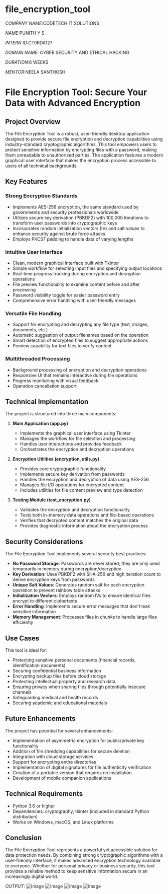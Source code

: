 ﻿# file_encryption_tool

*COMPANY NAME*:CODETECH IT SOLUTIONS

*NAME*:PUNITH Y S

*INTERN ID*:CT06DA127

*DOMAIN NAME*: CYBER SECURITY AND ETHICAL HACKING

*DURATION*:6 WEEKS

*MENTOR*:NEELA SANTHOSH

# File Encryption Tool: Secure Your Data with Advanced Encryption

## Project Overview

The File Encryption Tool is a robust, user-friendly desktop application designed to provide secure file encryption and decryption capabilities using industry-standard cryptographic algorithms. This tool empowers users to protect sensitive information by encrypting files with a password, making them unreadable to unauthorized parties. The application features a modern graphical user interface that makes the encryption process accessible to users of all technical backgrounds.

## Key Features

### Strong Encryption Standards
- Implements AES-256 encryption, the same standard used by governments and security professionals worldwide
- Utilizes secure key derivation (PBKDF2) with 100,000 iterations to transform user passwords into cryptographic keys
- Incorporates random initialization vectors (IV) and salt values to enhance security against brute force attacks
- Employs PKCS7 padding to handle data of varying lengths

### Intuitive User Interface
- Clean, modern graphical interface built with Tkinter
- Simple workflow for selecting input files and specifying output locations
- Real-time progress tracking during encryption and decryption operations
- File preview functionality to examine content before and after processing
- Password visibility toggle for easier password entry
- Comprehensive error handling with user-friendly messages

### Versatile File Handling
- Support for encrypting and decrypting any file type (text, images, documents, etc.)
- Automatic suggestion of output filenames based on the operation
- Smart detection of encrypted files to suggest appropriate actions
- Preview capability for text files to verify content

### Multithreaded Processing
- Background processing of encryption and decryption operations
- Responsive UI that remains interactive during file operations
- Progress monitoring with visual feedback
- Operation cancellation support

## Technical Implementation

The project is structured into three main components:

1. **Main Application (app.py)**
   - Implements the graphical user interface using Tkinter
   - Manages the workflow for file selection and processing
   - Handles user interactions and provides feedback
   - Orchestrates the encryption and decryption operations

2. **Encryption Utilities (encryption_utils.py)**
   - Provides core cryptographic functionality
   - Implements secure key derivation from passwords
   - Handles the encryption and decryption of data using AES-256
   - Manages file I/O operations for encrypted content
   - Includes utilities for file content preview and type detection

3. **Testing Module (test_encryption.py)**
   - Validates the encryption and decryption functionality
   - Tests both in-memory data operations and file-based operations
   - Verifies that decrypted content matches the original data
   - Provides diagnostic information about the encryption process

## Security Considerations

The File Encryption Tool implements several security best practices:

- **No Password Storage**: Passwords are never stored; they are only used temporarily in memory during encryption/decryption
- **Key Derivation**: Uses PBKDF2 with SHA-256 and high iteration count to derive encryption keys from passwords
- **Unique Salt Values**: Generates random salt for each encryption operation to prevent rainbow table attacks
- **Initialization Vectors**: Employs random IVs to ensure identical files encrypt to different ciphertexts
- **Error Handling**: Implements secure error messages that don't leak sensitive information
- **Memory Management**: Processes files in chunks to handle large files efficiently

## Use Cases

This tool is ideal for:

- Protecting sensitive personal documents (financial records, identification documents)
- Securing confidential business information
- Encrypting backup files before cloud storage
- Protecting intellectual property and research data
- Ensuring privacy when sharing files through potentially insecure channels
- Safeguarding medical and health records
- Securing academic and educational materials

## Future Enhancements

The project has potential for several enhancements:

- Implementation of asymmetric encryption for public/private key functionality
- Addition of file shredding capabilities for secure deletion
- Integration with cloud storage services
- Support for encrypting entire directories
- Implementation of digital signatures for file authenticity verification
- Creation of a portable version that requires no installation
- Development of mobile companion applications

## Technical Requirements

- Python 3.6 or higher
- Dependencies: cryptography, tkinter (included in standard Python distribution)
- Works on Windows, macOS, and Linux platforms

## Conclusion

The File Encryption Tool represents a powerful yet accessible solution for data protection needs. By combining strong cryptographic algorithms with a user-friendly interface, it makes advanced encryption technology available to everyone. Whether for personal privacy or business security, this tool provides a reliable method to keep sensitive information secure in an increasingly digital world.

*OUTPUT*:
![Image](https://github.com/user-attachments/assets/7840b81e-2619-40aa-af6a-6696c114ac13)
![Image](https://github.com/user-attachments/assets/bf968c57-ad96-4e64-9f1b-1d3c0e2e0334)
![Image](https://github.com/user-attachments/assets/fba4936d-c504-4225-b02f-0b54726feb39)
![Image](https://github.com/user-attachments/assets/950c1981-35a4-43cb-8363-71440734e76a)
